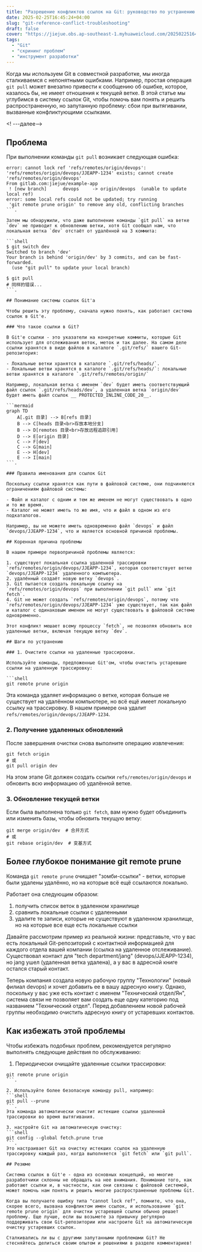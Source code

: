 ```yaml
---
title: "Разрешение конфликтов ссылок на Git: руководство по устранению неполадок, когда операция Pull не удалась по необъяснимым причинам"
date: 2025-02-25T16:45:24+04:00
slug: "git-reference-conflict-troubleshooting"
draft: false
cover: "https://jiejue.obs.ap-southeast-1.myhuaweicloud.com/20250225164831752.webp"
tags:
  - "Git"
  - "скрининг проблем"
  - "инструмент разработки"
---
```


Когда мы используем Git в совместной разработке, мы иногда сталкиваемся с непонятными ошибками. Например, простая операция `git pull` может внезапно привести к сообщению об ошибке, которое, казалось бы, не имеет отношения к текущей ветке. В этой статье мы углубимся в систему ссылок Git, чтобы помочь вам понять и решить распространенную, но запутанную проблему: сбои при вытягивании, вызванные конфликтующими ссылками.

<! ---далее-->

## Проблема

При выполнении команды `git pull` возникает следующая ошибка:

```shell
error: cannot lock ref 'refs/remotes/origin/devops': 'refs/remotes/origin/devops/JJEAPP-1234' exists; cannot create 'refs/remotes/origin/devops'
From gitlab.com:jiejue/example-app
 ! [new branch]      devops     -> origin/devops  (unable to update local ref)
error: some local refs could not be updated; try running
 'git remote prune origin' to remove any old, conflicting branches
```.

Затем мы обнаружили, что даже выполнение команды `git pull` на ветке `dev` не приводит к обновлению ветки, хотя Git сообщал нам, что локальная ветка `dev` отстаёт от удалённой на 3 коммита:

```shell
$ git switch dev
Switched to branch 'dev'
Your branch is behind 'origin/dev' by 3 commits, and can be fast-forwarded.
  (use "git pull" to update your local branch)

$ git pull
# 同样的错误...
```.

## Понимание системы ссылок Git'а

Чтобы решить эту проблему, сначала нужно понять, как работает система ссылок в Git'е.

### Что такое ссылки в Git?

В Git'е ссылки - это указатели на конкретные коммиты, которые Git использует для отслеживания веток, меток и так далее. На самом деле ссылки хранятся в виде файлов в каталоге `.git/refs/` вашего Git-репозитория:

- Локальные ветки хранятся в каталоге `.git/refs/heads/`.
- Локальные ветви хранятся в каталоге `.git/refs/heads/`: локальные ветви хранятся в каталоге `.git/refs/remotes/origin/`

Например, локальная ветка с именем `dev` будет иметь соответствующий файл ссылок `.git/refs/heads/dev`, а удаленная ветка `origin/dev` будет иметь файл ссылок __ PROTECTED_INLINE_CODE_20__.

```mermaid
graph TD
    A[.git 目录] --> B[refs 目录]
    B --> C[heads 目录<br>存放本地分支]
    B --> D[remotes 目录<br>存放远程追踪引用]
    D --> E[origin 目录]
    C --> F[dev]
    C --> G[main]
    E --> H[dev]
    E --> I[main]
```.

### Правила именования для ссылок Git

Поскольку ссылки хранятся как пути в файловой системе, они подчиняются ограничениям файловой системы:

- Файл и каталог с одним и тем же именем не могут существовать в одно и то же время.
- Каталог не может иметь то же имя, что и файл в одном из его подкаталогов.

Например, вы не можете иметь одновременно файл `devops` и файл `devops/JJEAPP-1234`, что и является основной причиной проблемы.

## Коренная причина проблемы

В нашем примере первопричиной проблемы является:

1. существует локальная ссылка удаленной трассировки `refs/remotes/origin/devops/JJEAPP-1234`, которая соответствует ветке `devops/JJEAPP-1234` удаленного компьютера.
2. удалённый создаёт новую ветку `devops`.
3. Git пытается создать локальную ссылку на `refs/remotes/origin/devops` при выполнении `git pull` или `git fetch`.
4. Git не может создать `refs/remotes/origin/devops`, потому что `refs/remotes/origin/devops/JJEAPP-1234` уже существует, так как файл и каталог с одинаковым именем не могут существовать в файловой системе одновременно.

Этот конфликт мешает всему процессу `fetch`, не позволяя обновить все удаленные ветки, включая текущую ветку `dev`.

## Шаги по устранению

### 1. Очистите ссылки на удаленные трассировки.

Используйте команды, предложенные Git'ом, чтобы очистить устаревшие ссылки на удаленную трассировку:

```shell
git remote prune origin
```

Эта команда удаляет информацию о ветке, которая больше не существует на удалённом компьютере, но всё ещё имеет локальную ссылку на трассировку. В нашем примере она удалит `refs/remotes/origin/devops/JJEAPP-1234`.

### 2. Получение удаленных обновлений

После завершения очистки снова выполните операцию извлечения:

```shell
git fetch origin
# 或
git pull origin dev
```

На этом этапе Git должен создать ссылки `refs/remotes/origin/devops` и обновить всю информацию об удалённой ветке.

### 3. Обновление текущей ветки

Если была выполнена только `git fetch`, вам нужно будет объединить или изменить базы, чтобы обновить текущую ветку:

```shell
git merge origin/dev  # 合并方式
# 或
git rebase origin/dev  # 变基方式
```

## Более глубокое понимание git remote prune

Команда `git remote prune` очищает "зомби-ссылки" - ветки, которые были удалены удалённо, но на которые всё ещё ссылаются локально.

Работает она следующим образом:
1. получить список веток в удаленном хранилище
2. сравнить локальные ссылки с удаленными
3. удалите те записи, которые не существуют в удаленном хранилище, но на которые все еще есть локальные ссылки

Давайте рассмотрим пример из реальной жизни: представьте, что у вас есть локальный Git-репозиторий с контактной информацией для каждого отдела вашей компании (ссылка на удаленное отслеживание). Существовал контакт для "tech department/jang" (devops/JJEAPP-1234), но jang ушел (удаленная ветка удалена), а у вас в адресной книге остался старый контакт.

Теперь компания создала новую рабочую группу "Технологии" (новый филиал devops) и хочет добавить ее в вашу адресную книгу. Однако, поскольку у вас уже есть контакт с именем "Технический отдел/Ян", система связи не позволяет вам создать еще одну категорию под названием "Технический отдел". Перед добавлением новой рабочей группы необходимо очистить адресную книгу от устаревших контактов.

## Как избежать этой проблемы

Чтобы избежать подобных проблем, рекомендуется регулярно выполнять следующие действия по обслуживанию:

1. Периодически очищайте удаленные ссылки трассировки:
```shell
git remote prune origin
```.

2. Используйте более безопасную команду pull, например:
```shell
git pull --prune
```.
Эта команда автоматически очистит истекшие ссылки удаленной трассировки во время вытягивания.

3. настройте Git на автоматическую очистку:
```shell
git config --global fetch.prune true
```.
Это настраивает Git на очистку истекших ссылок на удаленную трассировку каждый раз, когда выполняется `git fetch` или `git pull`.

## Резюме

Система ссылок в Git'е - одна из основных концепций, но многие разработчики склонны не обращать на нее внимания. Понимание того, как работают ссылки и, в частности, как они связаны с файловой системой, может помочь нам понять и решить многие распространенные проблемы Git.

Когда вы получаете ошибку типа "cannot lock ref", помните, что она, скорее всего, вызвана конфликтом имен ссылок, и использование `git remote prune origin` для очистки устаревшей ссылки обычно решает проблему. Еще лучше, если вы возьмете за привычку регулярно поддерживать свои Git-репозитории или настроите Git на автоматическую очистку устаревших ссылок.

Сталкивались ли вы с другими запутанными проблемами Git? Не стесняйтесь делиться своим опытом и решениями в разделе комментариев!
